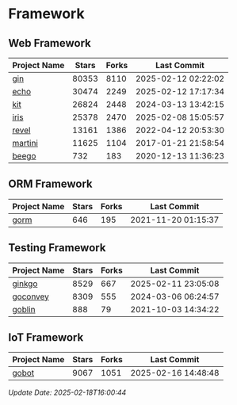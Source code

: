 # Framework

## Web Framework
| Project Name | Stars | Forks | Last Commit |
| ------------ | ----- | ----- | ----------- |
| [gin](https://github.com/gin-gonic/gin) | 80353 | 8110 | 2025-02-12 02:22:02 |
| [echo](https://github.com/labstack/echo) | 30474 | 2249 | 2025-02-12 17:17:34 |
| [kit](https://github.com/go-kit/kit) | 26824 | 2448 | 2024-03-13 13:42:15 |
| [iris](https://github.com/kataras/iris) | 25378 | 2470 | 2025-02-08 15:05:57 |
| [revel](https://github.com/revel/revel) | 13161 | 1386 | 2022-04-12 20:53:30 |
| [martini](https://github.com/go-martini/martini) | 11625 | 1104 | 2017-01-21 21:58:54 |
| [beego](https://github.com/astaxie/beego) | 732 | 183 | 2020-12-13 11:36:23 |

## ORM Framework
| Project Name | Stars | Forks | Last Commit |
| ------------ | ----- | ----- | ----------- |
| [gorm](https://github.com/jinzhu/gorm) | 646 | 195 | 2021-11-20 01:15:37 |

## Testing Framework
| Project Name | Stars | Forks | Last Commit |
| ------------ | ----- | ----- | ----------- |
| [ginkgo](https://github.com/onsi/ginkgo) | 8529 | 667 | 2025-02-11 23:05:08 |
| [goconvey](https://github.com/smartystreets/goconvey) | 8309 | 555 | 2024-03-06 06:24:57 |
| [goblin](https://github.com/franela/goblin) | 888 | 79 | 2021-10-03 14:34:22 |

## IoT Framework
| Project Name | Stars | Forks | Last Commit |
| ------------ | ----- | ----- | ----------- |
| [gobot](https://github.com/hybridgroup/gobot) | 9067 | 1051 | 2025-02-16 14:48:48 |

*Update Date: 2025-02-18T16:00:44*